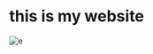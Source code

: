 # this is my website  
![e](https://www.simplyrecipes.com/thmb/lEb_Dr_2M6tdkdZ6YqYAiF6dfPw=/1800x1200/filters:fill(auto,1)/__opt__aboutcom__coeus__resources__content_migration__simply_recipes__uploads__2010__01__cinnamon-toast-horiz-a-1800-5cb4bf76bb254da796a137885af8cb09.jpg)
